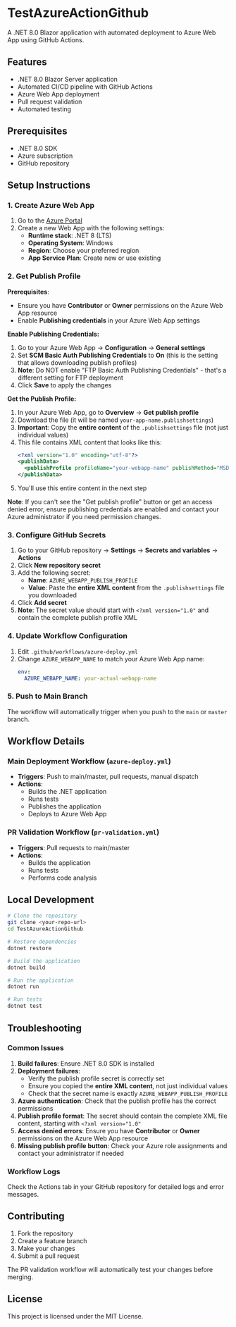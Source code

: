 # TestAzureActionGithub

A .NET 8.0 Blazor application with automated deployment to Azure Web App using GitHub Actions.

## Features

- .NET 8.0 Blazor Server application
- Automated CI/CD pipeline with GitHub Actions
- Azure Web App deployment
- Pull request validation
- Automated testing

## Prerequisites

- .NET 8.0 SDK
- Azure subscription
- GitHub repository

## Setup Instructions

### 1. Create Azure Web App

1. Go to the [Azure Portal](https://portal.azure.com)
2. Create a new Web App with the following settings:
   - **Runtime stack**: .NET 8 (LTS)
   - **Operating System**: Windows
   - **Region**: Choose your preferred region
   - **App Service Plan**: Create new or use existing

### 2. Get Publish Profile

**Prerequisites**: 
- Ensure you have **Contributor** or **Owner** permissions on the Azure Web App resource
- Enable **Publishing credentials** in your Azure Web App settings

**Enable Publishing Credentials:**
1. Go to your Azure Web App → **Configuration** → **General settings**
2. Set **SCM Basic Auth Publishing Credentials** to **On** (this is the setting that allows downloading publish profiles)
3. **Note**: Do NOT enable "FTP Basic Auth Publishing Credentials" - that's a different setting for FTP deployment
4. Click **Save** to apply the changes

**Get the Publish Profile:**
1. In your Azure Web App, go to **Overview** → **Get publish profile**
2. Download the file (it will be named `your-app-name.publishsettings`)
3. **Important**: Copy the **entire content** of the `.publishsettings` file (not just individual values)
4. This file contains XML content that looks like this:
   ```xml
   <?xml version="1.0" encoding="utf-8"?>
   <publishData>
     <publishProfile profileName="your-webapp-name" publishMethod="MSDeploy" publishUrl="your-webapp-name.scm.azurewebsites.net:443" userName="$your-webapp-name" userPWD="password-here" destinationAppUrl="https://your-webapp-name.azurewebsites.net" />
   </publishData>
   ```
5. You'll use this entire content in the next step

**Note**: If you can't see the "Get publish profile" button or get an access denied error, ensure publishing credentials are enabled and contact your Azure administrator if you need permission changes.

### 3. Configure GitHub Secrets

1. Go to your GitHub repository → **Settings** → **Secrets and variables** → **Actions**
2. Click **New repository secret**
3. Add the following secret:
   - **Name**: `AZURE_WEBAPP_PUBLISH_PROFILE`
   - **Value**: Paste the **entire XML content** from the `.publishsettings` file you downloaded
4. Click **Add secret**
5. **Note**: The secret value should start with `<?xml version="1.0"` and contain the complete publish profile XML

### 4. Update Workflow Configuration

1. Edit `.github/workflows/azure-deploy.yml`
2. Change `AZURE_WEBAPP_NAME` to match your Azure Web App name:
   ```yaml
   env:
     AZURE_WEBAPP_NAME: your-actual-webapp-name
   ```

### 5. Push to Main Branch

The workflow will automatically trigger when you push to the `main` or `master` branch.

## Workflow Details

### Main Deployment Workflow (`azure-deploy.yml`)

- **Triggers**: Push to main/master, pull requests, manual dispatch
- **Actions**:
  - Builds the .NET application
  - Runs tests
  - Publishes the application
  - Deploys to Azure Web App

### PR Validation Workflow (`pr-validation.yml`)

- **Triggers**: Pull requests to main/master
- **Actions**:
  - Builds the application
  - Runs tests
  - Performs code analysis

## Local Development

```bash
# Clone the repository
git clone <your-repo-url>
cd TestAzureActionGithub

# Restore dependencies
dotnet restore

# Build the application
dotnet build

# Run the application
dotnet run

# Run tests
dotnet test
```

## Troubleshooting

### Common Issues

1. **Build failures**: Ensure .NET 8.0 SDK is installed
2. **Deployment failures**: 
   - Verify the publish profile secret is correctly set
   - Ensure you copied the **entire XML content**, not just individual values
   - Check that the secret name is exactly `AZURE_WEBAPP_PUBLISH_PROFILE`
3. **Azure authentication**: Check that the publish profile has the correct permissions
4. **Publish profile format**: The secret should contain the complete XML file content, starting with `<?xml version="1.0"`
5. **Access denied errors**: Ensure you have **Contributor** or **Owner** permissions on the Azure Web App resource
6. **Missing publish profile button**: Check your Azure role assignments and contact your administrator if needed

### Workflow Logs

Check the Actions tab in your GitHub repository for detailed logs and error messages.

## Contributing

1. Fork the repository
2. Create a feature branch
3. Make your changes
4. Submit a pull request

The PR validation workflow will automatically test your changes before merging.

## License

This project is licensed under the MIT License.
